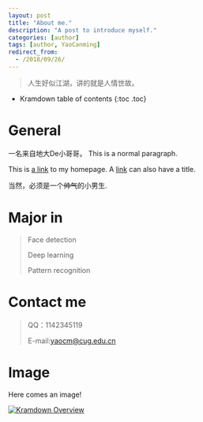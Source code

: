 ```yaml
---
layout: post
title: "About me."
description: "A post to introduce myself."
categories: [author]
tags: [author, YaoCanming]
redirect_from:
  - /2018/09/26/
---
```


> 人生好似江湖，讲的就是人情世故。

* Kramdown table of contents
{:toc .toc}

# General 

一名来自地大De小哥哥。
This is a normal paragraph.

This is [a link](https://github.com/YaoCanm-Jia) to my homepage.
A [link](https://yaocanm-jia.github.io/ycm/blog) can also have a title.

当然，必须是一个<strike>帅气</strike>的小男生.

# Major in

> Face detection
>
> Deep learning
>
> Pattern recognition

# Contact me

> QQ：1142345119
>
> E-mail:yaocm@cug.edu.cn

# Image

Here comes an image!

<a class="post-image" href="https://kramdown.gettalong.org/overview.png">
<img itemprop="image" data-src="https://kramdown.gettalong.org/overview.png" src="/assets/javascripts/unveil/loader.gif" alt="Kramdown Overview" />
</a>
